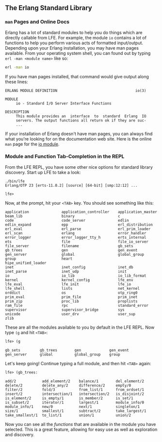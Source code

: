 ## The Erlang Standard Library

### ``man`` Pages and Online Docs
Erlang has a lot of standard modules to help you do things which are directly callable from LFE. For example, the module ``io`` contains a lot of functions to help you perform various acts of formatted input/output. Depending upon your Erlang installation, you may have man pages available. From your operating system shell, you can found out by typing ``erl -man <module name>`` like so:

```bash
erl -man io
```

If you have man pages installed, that command would give output along these lines:

```
ERLANG MODULE DEFINITION                                    io(3)

MODULE
     io - Standard I/O Server Interface Functions

DESCRIPTION
     This module provides an  interface  to  standard  Erlang  IO
     servers. The output functions all return ok if they are suc-
     ...
```

If your installation of Erlang doesn't have man pages, you can always find what you're looking for on the documentation web site. Here is the online `man` page for the [io module](http://erlang.org/doc/man/io.html).

### Module and Function Tab-Completion in the REPL

From the LFE REPL, you have some other nice options for standard library discovery. Start up LFE to take a look:

```
./bin/lfe
Erlang/OTP 23 [erts-11.0.2] [source] [64-bit] [smp:12:12] ...

lfe>
```

Now, at the prompt, hit your ``<TAB>`` key. You should see something like this:

```
application               application_controller    application_master
beam_lib                  binary                    c
code                      code_server               edlin
edlin_expand              epp                       erl_distribution
erl_eval                  erl_parse                 erl_prim_loader
erl_scan                  erlang                    error_handler
error_logger              error_logger_tty_h        erts_internal
ets                       file                      file_io_server
file_server               filename                  gb_sets
gb_trees                  gen                       gen_event
gen_server                global                    global_group
group                     heart                     hipe_unified_loader
inet                      inet_config               inet_db
inet_parse                inet_udp                  init
io                        io_lib                    io_lib_format
kernel                    kernel_config             lfe_env
lfe_eval                  lfe_init                  lfe_io
lfe_shell                 lists                     net_kernel
orddict                   os                        otp_ring0
prim_eval                 prim_file                 prim_inet
prim_zip                  proc_lib                  proplists
ram_file                  rpc                       standard_error
supervisor                supervisor_bridge         sys
unicode                   user_drv                  user_sup
zlib
```

These are all the modules available to you by default in the LFE REPL. Now type ``(g`` and hit ``<TAB>``:

```lisp
lfe> (g
```
```
gb_sets         gb_trees        gen             gen_event
gen_server      global          global_group    group
```
Let's keep going! Continue typing a full module, and then hit ``<TAB>`` again:

```lisp
lfe> (gb_trees:
```
```
add/2            add_element/2    balance/1        del_element/2
delete/2         delete_any/2     difference/2     empty/0
filter/2         fold/3           from_list/1      from_ordset/1
insert/2         intersection/1   intersection/2   is_disjoint/2
is_element/2     is_empty/1       is_member/2      is_set/1
is_subset/2      iterator/1       largest/1        module_info/0
module_info/1    new/0            next/1           singleton/1
size/1           smallest/1       subtract/2       take_largest/1
take_smallest/1  to_list/1        union/1          union/2
```
Now you can see all the *functions* that are available in the module you have selected. This is a great feature, allowing for easy use as well as exploration and discovery.
